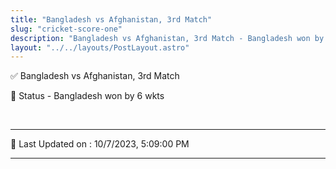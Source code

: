 ```yaml
---
title: "Bangladesh vs Afghanistan, 3rd Match"
slug: "cricket-score-one"
description: "Bangladesh vs Afghanistan, 3rd Match - Bangladesh won by 6 wkts."
layout: "../../layouts/PostLayout.astro"
--- 
```


✅ Bangladesh vs Afghanistan, 3rd Match

📑 Status - Bangladesh won by 6 wkts

<br />

***

📝 Last Updated on : 10/7/2023, 5:09:00 PM

***

